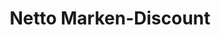 ---
title: "Netto Marken-Discount"
url: /essen/netto-marken-discount-gemarkenstrasse/
shop: Supermarkt
---
